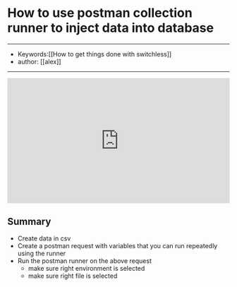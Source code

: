 # How to use postman collection runner to inject data into database
---
- Keywords:[[How to get things done with switchless]]
- author: [[alex]]
---
<div style="position: relative; padding-bottom: 56.25%; height: 0;"><iframe src="https://www.loom.com/embed/f01c048d123b4f55b28aeea9e2f57018" frameborder="0" webkitallowfullscreen mozallowfullscreen allowfullscreen style="position: absolute; top: 0; left: 0; width: 100%; height: 100%;"></iframe></div>

## Summary
- Create data in csv
- Create a postman request with variables that you can run repeatedly using the runner
- Run the postman runner on the above request
	- make sure right environment is selected
	- make sure right file is selected